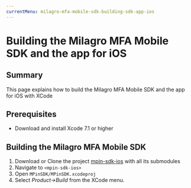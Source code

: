 ```yaml
---
currentMenu: milagro-mfa-mobile-sdk-building-sdk-app-ios
---
```




<div class="WordSection1">
<h1>Building the Milagro MFA Mobile SDK and the app for iOS</h1>
<h2>Summary</h2>
<p class="MsoNormal">This page explains how to build the Milagro MFA Mobile SDK and the app for iOS with XCode</p>

<h2>Prerequisites<span style="font-family: Symbol;"><span style="font: 7.0pt 'Times New Roman';">        </span></span></h2>
<ul>
	<li>
<p style="word-wrap: break-word; white-space: pre-wrap;">Download and install Xcode 7.1 or higher</p>
</li>
</ul>
<h2>Building the Milagro MFA Mobile SDK</h2>
<ol>
	<li>Download or Clone the project <a href="https://github.com/miracl/mpin-sdk-ios">mpin-sdk-ios</a> with all its submodules</li>
	<li>Navigate to <code>&lt;mpin-sdk-ios&gt;</code></li>
	<li>Open <code>MPinSDK/MPinSDK.xcodeproj</code></li>
	<li>Select <em>Product-&gt;Build</em> from the XCode menu.</li>
</ol>
</div>